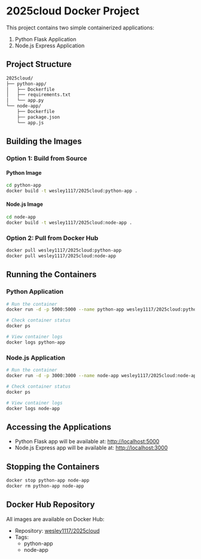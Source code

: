 # 2025cloud Docker Project

This project contains two simple containerized applications:

1. Python Flask Application
2. Node.js Express Application

## Project Structure

```bash
2025cloud/
├── python-app/
│   ├── Dockerfile
│   ├── requirements.txt
│   └── app.py
└── node-app/
    ├── Dockerfile
    ├── package.json
    └── app.js
```

## Building the Images

### Option 1: Build from Source

#### Python Image

```bash
cd python-app
docker build -t wesley1117/2025cloud:python-app .
```

#### Node.js Image

```bash
cd node-app
docker build -t wesley1117/2025cloud:node-app .
```

### Option 2: Pull from Docker Hub

```bash
docker pull wesley1117/2025cloud:python-app
docker pull wesley1117/2025cloud:node-app
```

## Running the Containers

### Python Application

```bash
# Run the container
docker run -d -p 5000:5000 --name python-app wesley1117/2025cloud:python-app

# Check container status
docker ps

# View container logs
docker logs python-app
```

### Node.js Application

```bash
# Run the container
docker run -d -p 3000:3000 --name node-app wesley1117/2025cloud:node-app

# Check container status
docker ps

# View container logs
docker logs node-app
```

## Accessing the Applications

- Python Flask app will be available at: <http://localhost:5000>
- Node.js Express app will be available at: <http://localhost:3000>

## Stopping the Containers

```bash
docker stop python-app node-app
docker rm python-app node-app
```

## Docker Hub Repository

All images are available on Docker Hub:

- Repository: [wesley1117/2025cloud](https://hub.docker.com/r/wesley1117/2025cloud)
- Tags:
  - python-app
  - node-app 
